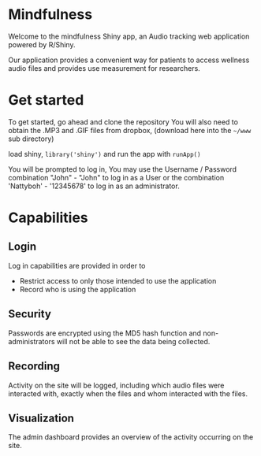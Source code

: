 # Mindfulness

Welcome to the mindfulness Shiny app, an Audio tracking web application powered by R/Shiny. 


Our application provides a convenient way for patients to access wellness audio files and provides use measurement for researchers. 


# Get started

To get started, go ahead and clone the repository
You will also need to obtain the .MP3 and .GIF files from dropbox, (download here into the `~/www` sub directory)

load shiny, `library('shiny')` and run the app with `runApp()`

You will be prompted to log in,
You may use the Username / Password combination "John" - "John" to log in as a User or the combination 'Nattyboh' - '12345678' to log in as an administrator. 

# Capabilities 

## Login

Log in capabilities are provided in order to
* Restrict access to only those intended to use the application
* Record who is using the application

## Security


Passwords are encrypted using the MD5 hash function and non-administrators will not be able to see the data being collected.


## Recording

Activity on the site will be logged, including which audio files were interacted with, exactly when the files and whom interacted with the files.

## Visualization

The admin dashboard provides an overview of the activity occurring on the site.




